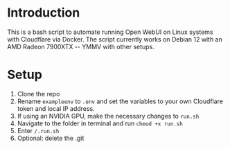 # Introduction
This is a bash script to automate running Open WebUI on Linux systems with Cloudflare via Docker. The script currently works on Debian 12 with an AMD Radeon 7900XTX -- YMMV with other setups.

# Setup
1. Clone the repo
2. Rename `exampleenv` to `.env` and set the variables to your own Cloudflare token and local IP address.
3. If using an NVIDIA GPU, make the necessary changes to `run.sh`
4. Navigate to the folder in terminal and run `chmod +x run.sh`
5. Enter `/.run.sh`
6. Optional: delete the .git
